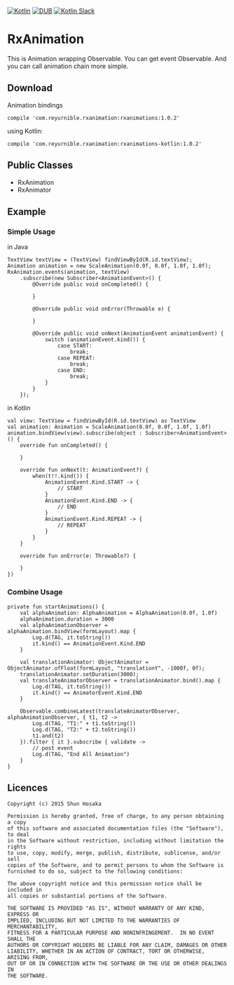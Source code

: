 [![Kotlin](https://img.shields.io/badge/kotlin-1.0.5-blue.svg)](http://kotlinlang.org)
[![DUB](https://img.shields.io/dub/l/vibe-d.svg)](https://github.com/mplatvoet/kovenant/blob/master/LICENSE)
[![Kotlin Slack](https://img.shields.io/badge/chat-kotlin%20slack-orange.svg)](http://kotlinslackin.herokuapp.com)

# RxAnimation
This is Animation wrapping Observable.
You can get event Observable.
And you can call animation chain more simple.

## Download
Animation bindings

```
compile 'com.reyurnible.rxanimation:rxanimations:1.0.2'
```

using Kotlin:

```
compile 'com.reyurnible.rxanimation:rxanimations-kotlin:1.0.2'
```

## Public Classes
- RxAnimation
- RxAnimator

## Example

### Simple Usage
in Java

```
TextView textView = (TextView) findViewById(R.id.textView);
Animation animation = new ScaleAnimation(0.0f, 0.0f, 1.0f, 1.0f);
RxAnimation.events(animation, textView)
    .subscribe(new Subscriber<AnimationEvent>() {
        @Override public void onCompleted() {
               
        }
    
        @Override public void onError(Throwable e) {
            
        }
    
        @Override public void onNext(AnimationEvent animationEvent) {
            switch (animationEvent.kind()) {
                case START:
                    break;
                case REPEAT:
                    break;
                case END:
                    break;
            }
        }
    });
```

in Kotlin

```
val view: TextView = findViewById(R.id.textView) as TextView
val animation: Animation = ScaleAnimation(0.0f, 0.0f, 1.0f, 1.0f)
animation.bindView(view).subscribe(object : Subscriber<AnimationEvent>() {
    override fun onCompleted() {
        
    }
    
    override fun onNext(t: AnimationEvent?) {
        when(t!!.kind()) {
            AnimationEvent.Kind.START -> {
                // START
            }
            AnimationEvent.Kind.END -> {
                // END
            }
            AnimationEvent.Kind.REPEAT -> {
                // REPEAT
            }
        }
    }
    
    override fun onError(e: Throwable?) {
        
    }
})
```

### Combine Usage
 
```
private fun startAnimations() {
    val alphaAnimation: AlphaAnimation = AlphaAnimation(0.0f, 1.0f)
    alphaAnimation.duration = 3000
    val alphaAnimationObserver = alphaAnimation.bindView(formLayout).map {
        Log.d(TAG, it.toString())
        it.kind() == AnimationEvent.Kind.END
    }

    val translationAnimator: ObjectAnimator = ObjectAnimator.ofFloat(formLayout, "translationY", -1000f, 0f);
    translationAnimator.setDuration(3000);
    val translateAnimatorObserver = translationAnimator.bind().map {
        Log.d(TAG, it.toString())
        it.kind() == AnimatorEvent.Kind.END
    }

    Observable.combineLatest(translateAnimatorObserver, alphaAnimationObserver, { t1, t2 ->
        Log.d(TAG, "T1:" + t1.toString())
        Log.d(TAG, "T2:" + t2.toString())
        t1.and(t2)
    }).filter { it }.subscribe { validate ->
        // post event
        Log.d(TAG, "End All Animation")
    }
}
```

## Licences

```
Copyright (c) 2015 Shun Hosaka

Permission is hereby granted, free of charge, to any person obtaining a copy
of this software and associated documentation files (the "Software"), to deal
in the Software without restriction, including without limitation the rights
to use, copy, modify, merge, publish, distribute, sublicense, and/or sell
copies of the Software, and to permit persons to whom the Software is
furnished to do so, subject to the following conditions:

The above copyright notice and this permission notice shall be included in
all copies or substantial portions of the Software.

THE SOFTWARE IS PROVIDED "AS IS", WITHOUT WARRANTY OF ANY KIND, EXPRESS OR
IMPLIED, INCLUDING BUT NOT LIMITED TO THE WARRANTIES OF MERCHANTABILITY,
FITNESS FOR A PARTICULAR PURPOSE AND NONINFRINGEMENT.  IN NO EVENT SHALL THE
AUTHORS OR COPYRIGHT HOLDERS BE LIABLE FOR ANY CLAIM, DAMAGES OR OTHER
LIABILITY, WHETHER IN AN ACTION OF CONTRACT, TORT OR OTHERWISE, ARISING FROM,
OUT OF OR IN CONNECTION WITH THE SOFTWARE OR THE USE OR OTHER DEALINGS IN
THE SOFTWARE.
```

